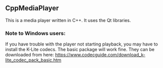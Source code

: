 ## CppMediaPlayer
This is a media player written in C++. It uses the Qt libraries.

### Note to Windows users:
If you have trouble with the player not starting playback, you may have to install the K-Lite codecs. The basic package will work fine. They can be downloaded from here:
https://www.codecguide.com/download_k-lite_codec_pack_basic.htm

